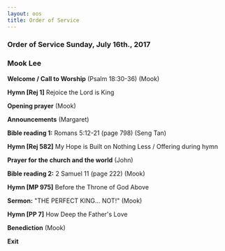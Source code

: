 ```yaml
---
layout: oos
title: Order of Service
---
```

### Order of Service Sunday, July 16th., 2017
### Mook Lee

**Welcome / Call to Worship** (Psalm 18:30-36) (Mook)

**Hymn [Rej 1]** Rejoice the Lord is King

**Opening prayer** (Mook)

**Announcements** (Margaret)

**Bible reading 1:** Romans 5:12-21 (page 798) (Seng Tan)

**Hymn [Rej 582]** My Hope is Built on Nothing Less / Offering during hymn

**Prayer for the church and the world** (John)

**Bible reading 2:** 2 Samuel 11 (page 222) (Mook)

**Hymn [MP 975]** Before the Throne of God Above

**Sermon:** "THE PERFECT KING... NOT!" (Mook)

**Hymn [PP 7]** How Deep the Father's Love

**Benediction** (Mook)

**Exit**
